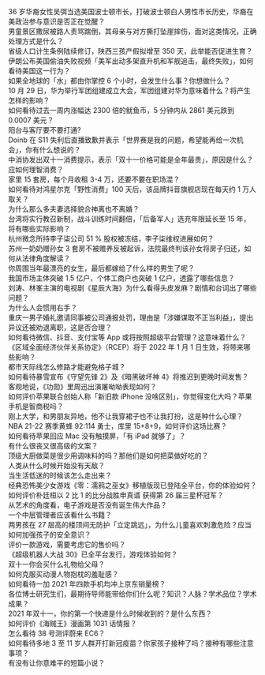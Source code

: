 36 岁华裔女性吴弭当选美国波士顿市长，打破波士顿白人男性市长历史，华裔在美政治参与意识是否正在觉醒？  
男童景区撒尿被路人责骂踹倒，其母亲与对方撕打坠崖摔伤，面对这类情况，正确处理方式是什么？  
省级人口计生条例陆续修订，陕西三孩产假拟增至 350 天，此举能否促进生育？  
伊朗公布美国偷油失败视频「美军出动多架直升机和军舰追击，最终失败」，如何看待美国这一行为？  
如果全地球的「水」都由你掌控 6 个小时，会发生什么事？你想做什么？  
10 月 29 日，华为举行军团组建成立大会，军团组建对华为意味着什么？将产生怎样的影响？  
如何看待过去一周内涨幅达 2300 倍的鱿鱼币，5 分钟内从 2861 美元跌到 0.0007 美元？  
阳台与客厅要不要打通?  
Doinb 在 S11 失利后直播致歉并表示「世界赛是我的问题，希望能再给一次机会」，你有什么想说的？  
中消协发出双十一消费提示，表示「双十一价格可能是全年最贵」，原因是什么？应如何理智消费？  
家里 15 套房，每个月收租 3-4 万，还要不要在职场混？  
如何看待对鸿星尔克「野性消费」100 天后，该品牌抖音旗舰店现在每天约 1 万人取关？  
为什么那么多夫妻选择貌合神离也不离婚？  
台湾将实行教召新制，战斗训练时间翻倍，「后备军人」选充年限延长至 15 年，将有哪些实际影响？  
杭州微念所持李子柒公司 51 % 股权被冻结，李子柒维权进展如何？  
苏州一奶奶赠孙女 3 套房不被赡养反被起诉，法院最终判该孙女将房子归还，如何从法律角度解读？  
你周围当年最漂亮的女生，最后都嫁给了什么样的男生了呢？  
我国市场主体突破 1.5 亿户，个体工商户也突破 1 亿户，透露了哪些信息？  
刘涛、林峯主演的电视剧《星辰大海》为什么看得头皮发麻？剧情和台词出了哪些问题？  
为什么人会惯用右手？  
重庆一男子婚礼邀请同事被公司通报处罚，理由是「涉嫌谋取不正当利益」，提出异议还被劝退离职，这是否合理？  
如何看待微信、抖音、支付宝等 App 或将按照超级平台管理？这意味着什么？  
《区域全面经济伙伴关系协定》（RCEP）将于 2022 年 1 月 1 日生效，将带来哪些影响？  
都市天际线怎么修路才能避免格子城？  
如何看待暴雪宣布《守望先锋 2》及《暗黑破坏神 4》将推迟到更晚时间发售？  
客观地说，《功勋》里周迅出演屠呦呦表现如何？  
如何评价苹果联合创始人称「新旧款 iPhone 没啥区别」，你觉得变化大吗？苹果手机是智商税吗？  
刚上大学，和男朋友异地，他不让我穿裙子也不让我打扮，这是种什么心理？  
NBA 21-22 赛季黄蜂 92:114 勇士，库里 15+8+9，如何评价这场比赛？  
如何看待苹果回应 Mac 没有触摸屏，「有 iPad 就够了」？  
有什么很丧又很高级的文案？  
顶级大厨做菜是很少用调味料的吗？那他们是如何把菜做好吃的？  
人类从什么时候开始没有天敌？  
当生活低迷的时候该怎么走出来？  
经典恐怖美少女游戏《零：濡鸦之巫女》移植版现已登陆全平台，你的体验如何？  
如何评价朴廷桓以 2 比 1 的比分战胜申真谞 获得第 26 届三星杯冠军？  
从艺术的角度看，电子游戏是否没有诞生伟大作品？  
一个中层管理者应该看什么书籍？  
两男孩在 27 层高的楼顶间无防护「立定跳远」，为什么儿童喜欢刺激危险？应当如何加强孩子的安全意识？  
评价一款游戏，需要考虑它的售价吗？  
《超级机器人大战 30》已全平台发行，游戏体验如何？  
双十一你会买什么礼物给父母？  
如何克服买动漫人物抱枕的羞耻感？  
如何看待一加 2021 年四款手机均冲上京东销量榜？  
各位博士研究生们，最期待导师能带给你们什么呢？知识？人脉？学术品位？学术成果？  
2021 年双十一，你的第一个快递是什么时候收到的？是什么东西？  
如何评价《海贼王》漫画第 1031 话情报？  
怎么看待 38 号测评蔚来 EC6？  
如何看待多地 3 至 11 岁人群开打新冠疫苗？你家孩子接种了吗？接种有哪些注意事项？  
有没有让你意难平的短篇小说？  

